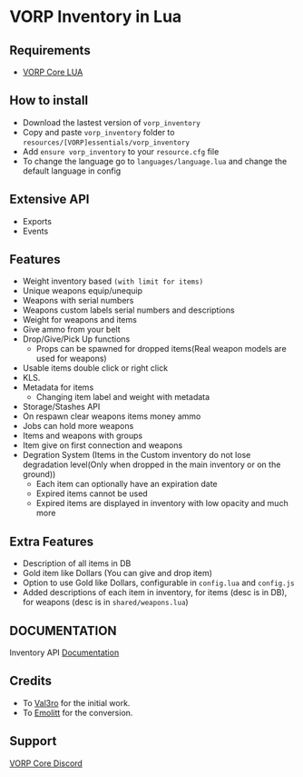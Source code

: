 # VORP Inventory in Lua

## Requirements
- [VORP Core LUA](https://github.com/VORPCORE/vorp_core-lua)

## How to install
- Download the lastest version of `vorp_inventory`
- Copy and paste `vorp_inventory` folder to `resources/[VORP]essentials/vorp_inventory`
- Add `ensure vorp_inventory` to your `resource.cfg` file
- To change the language go to `languages/language.lua` and change the default language in config

## Extensive API
- Exports
- Events

## Features
- Weight inventory based `(with limit for items)`
- Unique weapons equip/unequip
- Weapons with serial numbers
- Weapons custom labels serial numbers and descriptions
- Weight for weapons and items
- Give ammo from your belt
- Drop/Give/Pick Up functions
    - Props can be spawned for dropped items(Real weapon models are used for weapons)
- Usable items double click or right click
- KLS.
- Metadata for items
    - Changing item label and weight with metadata
- Storage/Stashes API
- On respawn clear weapons items money ammo
- Jobs can hold more weapons
- Items and weapons with groups
- Item give on first connection and weapons
- Degration System (Items in the Custom inventory do not lose degradation level(Only when dropped in the main inventory or on the ground))
    - Each item can optionally have an expiration date
    - Expired items cannot be used
    - Expired items are displayed in inventory with low opacity and much more

## Extra Features
- Description of all items in DB
- Gold item like Dollars (You can give and drop item)
- Option to use Gold like Dollars, configurable in `config.lua` and `config.js`
- Added descriptions of each item in inventory, for items (desc is in DB), for weapons (desc is in `shared/weapons.lua`)

## DOCUMENTATION
Inventory API [Documentation](https://docs.vorp-core.com/api-reference/inventory)

## Credits
- To [Val3ro](https://github.com/Val3ro) for the initial work.
- To [Emolitt](https://github.com/RomainJolidon) for the conversion.

## Support
[VORP Core Discord](https://discord.gg/JjNYMnDKMf)
